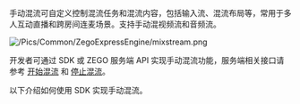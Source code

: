手动混流可自定义控制混流任务和混流内容，包括输入流、混流布局等，常用于多人互动直播和跨房间连麦场景。支持手动混视频流和音频流。

![/Pics/Common/ZegoExpressEngine/mixstream.png](/Pics/Common/ZegoExpressEngine/mixstream.png)

开发者可通过 SDK 或 ZEGO 服务端 API 实现手动混流功能，服务端相关接口请参考 [开始混流](#8791) 和 [停止混流](#8792)。

以下介绍如何使用 SDK 实现手动混流。


